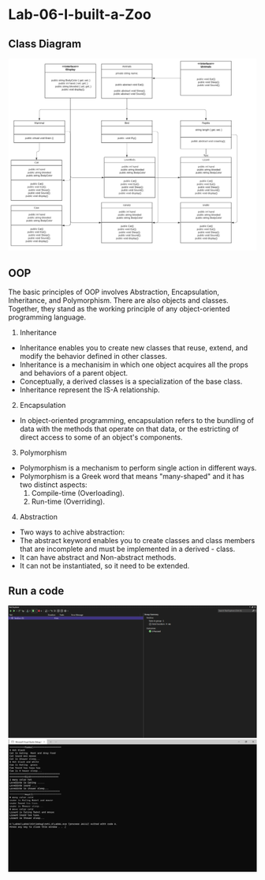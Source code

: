 # Lab-06-I-built-a-Zoo

## Class Diagram
![image](1.00.png)
##
## OOP 
The basic principles of OOP involves Abstraction, Encapsulation, Inheritance, and Polymorphism. There are also objects and classes. Together, they stand as the working principle of any object-oriented programming language.
1. Inheritance
- Inheritance enables you to create new classes that reuse, extend, and modify the behavior defined in other classes.
- Inheritance is a mechanisim in which one object acquires all the props and behaviors of a parent object.
- Conceptually, a derived classes is a specialization of the base class.
-  Inheritance represent the IS-A relationship.
2. Encapsulation
- In object-oriented programming, encapsulation refers to the bundling of data with the methods that operate on that data, or the estricting of direct access to some of an object's components.
3. Polymorphism
- Polymorphism is a mechanism to perform single action in different ways.
- Polymorphism is a Greek word that means "many-shaped" and it has two distinct aspects:
     1. Compile-time (Overloading).
    2. Run-time (Overriding).
4. Abstraction
- Two ways to achive abstraction:
- The abstract keyword enables you to create classes and class members that are incomplete and must be implemented in a derived - class.
- It can have abstract and Non-abstract methods.
- It can not be instantiated, so it need to be extended.
## Run a code 
![image](1.png)
![image](2.png)